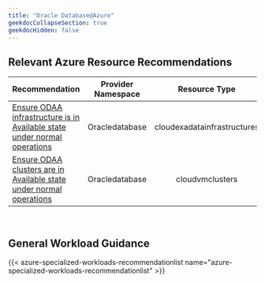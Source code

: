```yaml
---
title: "Oracle Database@Azure"
geekdocCollapseSection: true
geekdocHidden: false
---
```


## Relevant Azure Resource Recommendations

| Recommendation                                                                                   | Provider Namespace |  Resource Type  |
| :----------------------------------------------------------------------------------------------- | :----------------: | :-------------: |
| [Ensure ODAA infrastructure is in Available state under normal operations](../../../Azure-Proactive-Resiliency-Library-v2/azure-resources/Oracledatabase/cloudexadatainfrastructures/#) |       Oracledatabase        |  cloudexadatainfrastructures  |
| [Ensure ODAA clusters are in Available state under normal operations](../../../Azure-Proactive-Resiliency-Library-v2/azure-resources/Oracledatabase/cloudexadatavmclusters/#)  |      Oracledatabase       | cloudvmclusters |

<br>

## General Workload Guidance

{{< azure-specialized-workloads-recommendationlist name="azure-specialized-workloads-recommendationlist" >}}
